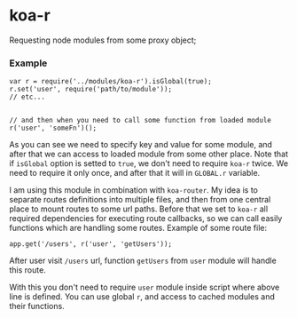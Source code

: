# koa-r

Requesting node modules from some proxy object;

### Example

```
var r = require('../modules/koa-r').isGlobal(true);
r.set('user', require('path/to/module'));
// etc...


// and then when you need to call some function from loaded module
r('user', 'someFn')();
```

As you can see we need to specify key and value for some module, and after that we can access 
to loaded module from some other place. Note that if ``isGlobal`` option is setted to ``true``, 
we don't need to require ``koa-r`` twice. We need to require it only once, and after that it will in ``GLOBAL.r`` variable.

I am using this module in combination with ``koa-router``.
My idea is to separate routes definitions into multiple files, and then from one central place to mount routes to some url paths. Before that we set to ``koa-r`` all required dependencies for executing route callbacks, so we can call easily functions which are handling some routes. Example of some route file:

```
app.get('/users', r('user', 'getUsers'));
```

After user visit ``/users`` url, function ``getUsers`` from ``user`` module will handle this route.

With this you don't need to require ``user`` module inside script where above line is defined. You can use global ``r``,
and access to cached modules and their functions.
